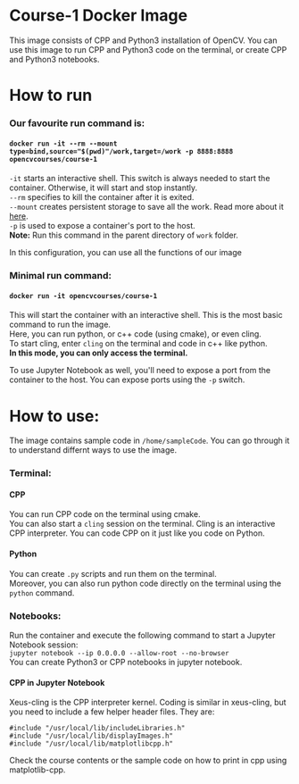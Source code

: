 # Course-1 Docker Image
This image consists of CPP and Python3 installation of OpenCV. You can use this image to run CPP and Python3 code on the terminal, or create CPP and Python3 notebooks.

# How to run
### Our favourite run command is:
#### `docker run -it --rm --mount type=bind,source="$(pwd)"/work,target=/work -p 8888:8888 opencvcourses/course-1`

`-it` starts an interactive shell. This switch is always needed to start the container. Otherwise, it will start and stop instantly.
<br>
`--rm` specifies to kill the container after it is exited.
<br>
`--mount` creates persistent storage to save all the work. Read more about it [here](https://docs.docker.com/storage/).
<br>
`-p` is used to expose a container's port to the host.
<br>
**Note:** Run this command in the parent directory of `work` folder.

In this configuration, you can use all the functions of our image

### Minimal run command:
#### `docker run -it opencvcourses/course-1`

This will start the container with an interactive shell. This is the most basic command to run the image.
<br>
Here, you can run python, or c++ code (using cmake), or even cling. 
<br>
To start cling, enter `cling` on the terminal and code in c++ like python.
<br>
**In this mode, you can only access the terminal.**

To use Jupyter Notebook as well, you'll need to expose a port from the container to the host. You can expose ports using the `-p` switch.

# How to use:
The image contains sample code in `/home/sampleCode`. You can go through it to understand differnt ways to use the image.
### Terminal:
#### CPP
You can run CPP code on the terminal using cmake.<br>
You can also start a `cling` session on the terminal. Cling is an interactive CPP interpreter. You can code CPP on it just like you code on Python.
#### Python
You can create `.py` scripts and run them on the terminal.<br>
Moreover, you can also run python code directly on the terminal using the `python` command.
### Notebooks:
Run the container and execute the following command to start a Jupyter Notebook session:
<br>
`jupyter notebook --ip 0.0.0.0 --allow-root --no-browser`
<br>
You can create Python3 or CPP notebooks in jupyter notebook.
#### CPP in Jupyter Notebook
Xeus-cling is the CPP interpreter kernel. Coding is similar in xeus-cling, but you need to include a few helper header files. They are:
```
#include "/usr/local/lib/includeLibraries.h"
#include "/usr/local/lib/displayImages.h"
#include "/usr/local/lib/matplotlibcpp.h"
```
Check the course contents or the sample code on how to print in cpp using matplotlib-cpp.

